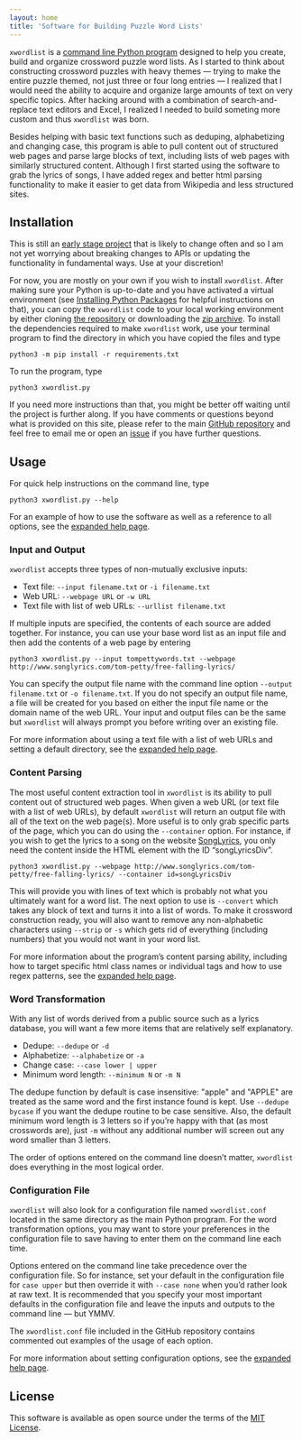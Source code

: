 ```yaml
---
layout: home
title: 'Software for Building Puzzle Word Lists'
---
```


`xwordlist` is a [command line Python program](https://github.com/aanker/xwordlist) designed to help you create, build and organize crossword puzzle word lists. As I started to think about constructing crossword puzzles with heavy themes — trying to make the entire puzzle themed, not just three or four long entries — I realized that I would need the ability to acquire and organize large amounts of text on very specific topics. After hacking around with a combination of search-and-replace text editors and Excel, I realized I needed to build someting more custom and thus `xwordlist` was born. 

Besides helping with basic text functions such as deduping, alphabetizing and changing case, this program is able to pull content out of structured web pages and parse large blocks of text, including lists of web pages with similarly structured content. Although I first started using the software to grab the lyrics of songs, I have added regex and better html parsing functionality to make it easier to get data from Wikipedia and less structured sites.

## Installation

This is still an [early stage project](https://github.com/aanker/xwordlist) that is likely to change often and so I am not yet worrying about breaking changes to APIs or updating the functionality in fundamental ways. Use at your discretion!

For now, you are mostly on your own if you wish to install `xwordlist`. After making sure your Python is up-to-date and you have activated a virtual environment (see [Installing Python Packages](https://packaging.python.org/en/latest/tutorials/installing-packages/) for helpful instructions on that), you can copy the `xwordlist` code to your local working environment by either cloning [the repository](https://github.com/aanker/xwordlist) or downloading the [zip archive](https://github.com/aanker/xwordlist/archive/refs/heads/main.zip). To install the dependencies required to make `xwordlist` work, use your terminal program to find the directory in which you have copied the files and type
```
python3 -m pip install -r requirements.txt
```
To run the program, type
```
python3 xwordlist.py
```
If you need more instructions than that, you might be better off waiting until the project is further along. If you have comments or questions beyond what is provided on this site, please refer to the main [GitHub repository](https://github.com/aanker/xwordlist) and feel free to email me or open an [issue](https://github.com/aanker/xwordlist/issues) if you have further questions.

## Usage

For quick help instructions on the command line, type
```
python3 xwordlist.py --help
```
For an example of how to use the software as well as a reference to all options, see the [expanded help page](/help).

### Input and Output

`xwordlist` accepts three types of non-mutually exclusive inputs:
*  Text file:  `--input filename.txt` or `-i filename.txt`
*  Web URL:  `--webpage URL` or `-w URL`
*  Text file with list of web URLs:  `--urllist filename.txt`

If multiple inputs are specified, the contents of each source are added together. For instance, you can use your base word list as an input file and then add the contents of a web page by entering

```
python3 xwordlist.py --input tompettywords.txt --webpage http://www.songlyrics.com/tom-petty/free-falling-lyrics/
```

You can specify the output file name with the command line option `--output filename.txt` or `-o filename.txt`. If you do not specify an output file name, a file will be created for you based on either the input file name or the domain name of the web URL. Your input and output files can be the same but `xwordlist` will always prompt you before writing over an existing file.

For more information about using a text file with a list of web URLs and setting a default directory, see the [expanded help page](/help).

### Content Parsing

The most useful content extraction tool in `xwordlist` is its ability to pull content out of structured web pages. When given a web URL (or text file with a list of web URLs), by default `xwordlist` will return an output file with all of the text on the web page(s). More useful is to only grab specific parts of the page, which you can do using the `--container` option. For instance, if you wish to get the lyrics to a song on the website [SongLyrics](http://songlyrics.com), you only need the content inside the HTML element with the ID “songLyricsDiv”.

```
python3 xwordlist.py --webpage http://www.songlyrics.com/tom-petty/free-falling-lyrics/ --container id=songLyricsDiv
```

This will provide you with lines of text which is probably not what you ultimately want for a word list. The next option to use is `--convert` which takes any block of text and turns it into a list of words. To make it crossword construction ready, you will also want to remove any non-alphabetic characters using `--strip` or `-s` which gets rid of everything (including numbers) that you would not want in your word list.

For more information about the program’s content parsing ability, including how to target specific html class names or individual tags and how to use regex patterns, see the [expanded help page](/help).

### Word Transformation

With any list of words derived from a public source such as a lyrics database, you will want a few more items that are relatively self explanatory.

*  Dedupe:  `--dedupe` or `-d`
*  Alphabetize:  `--alphabetize` or `-a`
*  Change case:  `--case lower | upper`
*  Minimum word length:  `--minimum N` or `-m N`

The dedupe function by default is case insensitive: "apple" and "APPLE" are treated as the same word and the first instance found is kept. Use `--dedupe bycase` if you want the dedupe routine to be case sensitive. Also, the default minimum word length is 3 letters so if you’re happy with that (as most crosswords are), just `-m` without any additional number will screen out any word smaller than 3 letters.

The order of options entered on the command line doesn’t matter, `xwordlist` does everything in the most logical order.


### Configuration File

`xwordlist` will also look for a configuration file named `xwordlist.conf` located in the same directory as the main Python program. For the word transformation options, you may want to store your preferences in the configuration file to save having to enter them on the command line each time.

Options entered on the command line take precedence over the configuration file. So for instance, set your default in the configuration file for `case upper` but then override it with `--case none` when you’d rather look at raw text. It is recommended that you specify your most important defaults in the configuration file and leave the inputs and outputs to the command line — but YMMV.

The `xwordlist.conf` file included in the GitHub repository contains commented out examples of the usage of each option. 

For more information about setting configuration options, see the [expanded help page](/help).

## License

This software is available as open source under the terms of the [MIT License](http://opensource.org/licenses/MIT).
